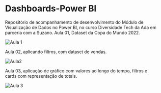 # Dashboards-Power BI
Repositório de acompanhamento de desenvolvimento do Módulo de Visualização de Dados no Power BI, no curso Diversidade Tech da Ada em parceria com a Suzano.
Aula 01, Dataset da Copa do Mundo 2022.

![Aula 1](https://user-images.githubusercontent.com/61120351/215904752-caabae90-d7fa-4ad8-9fe1-90bdcc5a8e02.png)

Aula 02, aplicando filtros, com dataset de vendas.

![Aula2](https://user-images.githubusercontent.com/61120351/215904210-b57fa2eb-5a27-4f80-9e76-1a8fb0b0d4ec.png)

Aula 03, aplicação de gráfico com valores ao longo do tempo, filtros e cards com representação de totais.

![Aula 3](https://user-images.githubusercontent.com/61120351/215904058-2fce575f-11e0-46ea-a329-8fffe541eca1.png)
